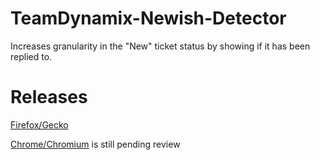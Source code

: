 # TeamDynamix-Newish-Detector
Increases granularity in the "New" ticket status by showing if it has been replied to.

# Releases
[Firefox/Gecko](https://addons.mozilla.org/en-US/firefox/addon/teamdynamix-newish-detector/)

[Chrome/Chromium](https://chromewebstore.google.com/detail/heokhmfbinnafangnkdahlmnnadkfcbi) is still pending review
